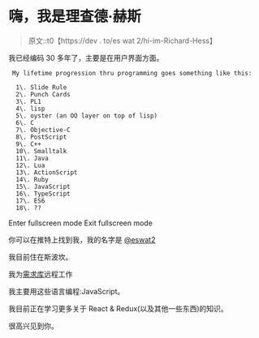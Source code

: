 # 嗨，我是理查德·赫斯

> 原文::t0【https://dev . to/es wat 2/hi-im-Richard-Hess】

我已经编码 30 多年了，主要是在用户界面方面。

```
 My lifetime progression thru programming goes something like this:

  1\. Slide Rule
  2\. Punch Cards
  3\. PL1
  4\. lisp
  5\. oyster (an OO layer on top of lisp)
  6\. C
  7\. Objective-C
  8\. PostScript
  9\. C++
  10\. Smalltalk
  11\. Java
  12\. Lua
  13\. ActionScript
  14\. Ruby
  15\. JavaScript
  16\. TypeScript
  17\. ES6
  18\. ?? 
```

Enter fullscreen mode Exit fullscreen mode

你可以在推特上找到我，我的名字是 [@eswat2](https://twitter.com/eswat2)

我目前住在斯波坎。

我为[需求库](https://www.demandbase.com)远程工作

我主要用这些语言编程:JavaScript。

我目前正在学习更多关于 React & Redux(以及其他一些东西)的知识。

很高兴见到你。